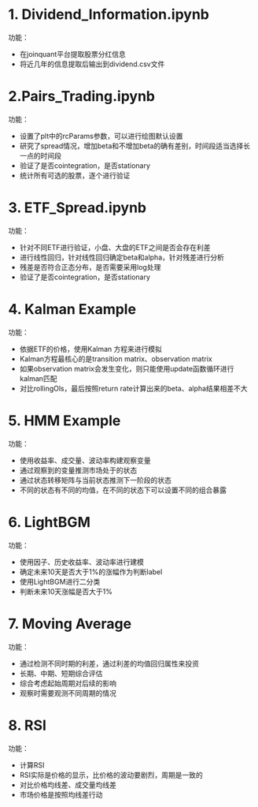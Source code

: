 # 1. Dividend_Information.ipynb

功能：
- 在joinquant平台提取股票分红信息
- 将近几年的信息提取后输出到dividend.csv文件

# 2.Pairs_Trading.ipynb

功能：
- 设置了plt中的rcParams参数，可以进行绘图默认设置
- 研究了spread情况，增加beta和不增加beta的确有差别，时间段适当选择长一点的时间段
- 验证了是否cointegration，是否stationary
- 统计所有可选的股票，逐个进行验证


# 3. ETF_Spread.ipynb

功能：
-  针对不同ETF进行验证，小盘、大盘的ETF之间是否会存在利差
-  进行线性回归，针对线性回归确定beta和alpha，针对残差进行分析
-  残差是否符合正态分布，是否需要采用log处理
-  验证了是否cointegration，是否stationary



# 4. Kalman Example
功能：
-  依据ETF的价格，使用Kalman 方程来进行模拟
-  Kalman方程最核心的是transition matrix、observation matrix
-  如果observation matrix会发生变化，则只能使用update函数循环进行kalman匹配
-  对比rollingOls，最后按照return rate计算出来的beta、alpha结果相差不大


# 5.  HMM Example
功能：
-  使用收益率、成交量、波动率构建观察变量
-  通过观察到的变量推测市场处于的状态
-  通过状态转移矩阵与当前状态推测下一阶段的状态
-  不同的状态有不同的均值，在不同的状态下可以设置不同的组合暴露


# 6.  LightBGM
功能：
- 使用因子、历史收益率、波动率进行建模
- 确定未来10天是否大于1%的涨幅作为判断label
- 使用LightBGM进行二分类
- 判断未来10天涨幅是否大于1%

# 7.  Moving Average
功能：
- 通过检测不同时期的利差，通过利差的均值回归属性来投资
- 长期、中期、短期综合评估
- 综合考虑起始周期对后续的影响
- 观察时需要观测不同周期的情况

# 8.  RSI
功能：
- 计算RSI
- RSI实际是价格的显示，比价格的波动要剧烈，周期是一致的
- 对比价格均线差、成交量均线差
- 市场价格是按照均线差行动

